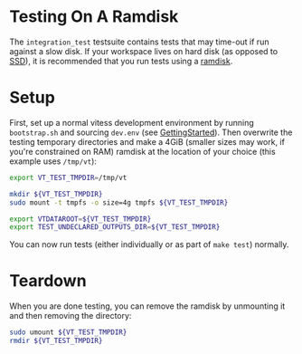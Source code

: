 # Testing On A Ramdisk

The `integration_test` testsuite contains tests that may time-out if run against a slow disk. If your workspace lives on hard disk (as opposed to [SSD](http://en.wikipedia.org/wiki/Solid-state_drive)), it is recommended that you run tests using a [ramdisk](http://en.wikipedia.org/wiki/RAM_drive).

# Setup

First, set up a normal vitess development environment by running `bootstrap.sh` and sourcing `dev.env` (see [GettingStarted](GettingStarted.md)). Then overwrite the testing temporary directories and make a 4GiB (smaller sizes may work, if you're constrained on RAM) ramdisk at the location of your choice (this example uses `/tmp/vt`):

```sh
export VT_TEST_TMPDIR=/tmp/vt

mkdir ${VT_TEST_TMPDIR}
sudo mount -t tmpfs -o size=4g tmpfs ${VT_TEST_TMPDIR}

export VTDATAROOT=${VT_TEST_TMPDIR}
export TEST_UNDECLARED_OUTPUTS_DIR=${VT_TEST_TMPDIR}
```

You can now run tests (either individually or as part of `make test`) normally.

# Teardown

When you are done testing, you can remove the ramdisk by unmounting it and then removing the directory:

```sh
sudo umount ${VT_TEST_TMPDIR}
rmdir ${VT_TEST_TMPDIR}
```
